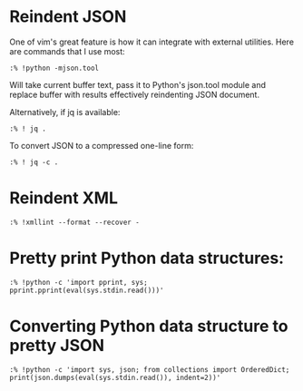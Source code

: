 # Reindent JSON

One of vim's great feature is how it can integrate with external utilities.
Here are commands that I use most:

	:% !python -mjson.tool

Will take current buffer text, pass it to Python's json.tool module and
replace buffer with results effectively reindenting JSON document.

Alternatively, if jq is available:

	:% ! jq .

To convert JSON to a compressed one-line form:

	:% ! jq -c .

# Reindent XML

	:% !xmllint --format --recover -


# Pretty print Python data structures:

    :% !python -c 'import pprint, sys; pprint.pprint(eval(sys.stdin.read()))'

# Converting Python data structure to pretty JSON

    :% !python -c 'import sys, json; from collections import OrderedDict; print(json.dumps(eval(sys.stdin.read()), indent=2))'
